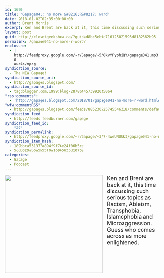 ```yaml
---
id: 1690
title: 'Gapage041: no more &#8216;R&#8217; word'
date: 2018-01-02T02:35:00+00:00
author: Brent Morris
excerpt: Ken and Brent are back at it, this time discussing such serious topics as Racism, Ableism, Transphobia, Islamophobia and Microaggression. Guess who comes across as more enlightened.
layout: post
guid: http://closetgeekshow.ca/?guid=d8bc5eb9c716125021593d8182662b95
permalink: /gapage041-no-more-r-word/
enclosure:
  - |
    http://feedproxy.google.com/~r/Gapage/~5/8kvYPyphiQY/gapage041.mp3
    0
    audio/mpeg
syndication_source:
  - The NEW Gapage!
syndication_source_uri:
  - http://gapages.blogspot.com/
syndication_source_id:
  - tag:blogger.com,1999:blog-2878644573992035064
"rss:comments":
  - 'http://gapages.blogspot.com/2018/01/gapage041-no-more-r-word.html#comment-form'
"wfw:commentRSS":
  - http://gapages.blogspot.com/feeds/885230525745546318/comments/default
syndication_feed:
  - http://feeds.feedburner.com/gapage
syndication_feed_id:
  - "20"
syndication_permalink:
  - http://feedproxy.google.com/~r/Gapage/~3/7-4weUNUUkI/gapage041-no-more-r-word.html
syndication_item_hash:
  - 189bbca531377a894f9f76e24f06b5ce
  - 5cdb829ab6a5b55f0a16965635d1875e
categories:
  - Gapage
  - Podcast
---
```

<div class="separator" style="clear: both; text-align: center;">
  <a href="https://4.bp.blogspot.com/-ce0OBgy2iLQ/Wkrty8_TkPI/AAAAAAAADFc/PFWI2ZqVJgEqQIVMqtReFW4uOX7RUkc-gCLcBGAs/s1600/educated.jpeg" imageanchor="1" style="clear: left; float: left; margin-bottom: 1em; margin-right: 1em;"><img border="0" data-original-height="960" data-original-width="960" height="320" src="https://4.bp.blogspot.com/-ce0OBgy2iLQ/Wkrty8_TkPI/AAAAAAAADFc/PFWI2ZqVJgEqQIVMqtReFW4uOX7RUkc-gCLcBGAs/s320/educated.jpeg" width="320" /></a>
</div>

<span style="font-size: large;">Ken and Brent are back at it, this time discussing such serious topics as Racism, Ableism, Transphobia, Islamophobia and Microaggression. Guess who comes across as more enlightened.</span><img src="http://feeds.feedburner.com/~r/Gapage/~4/7-4weUNUUkI" height="1" width="1" alt="" />